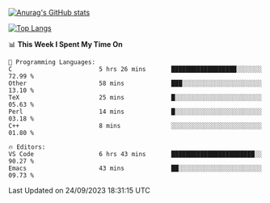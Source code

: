 [![Anurag's GitHub stats](https://github-readme-stats.vercel.app/api?username=wugouzi&count_private=true)](https://github.com/anuraghazra/github-readme-stats)

[![Top Langs](https://github-readme-stats.vercel.app/api/top-langs/?username=wugouzi&layout=compact&count_private=true&hide=html)](https://github.com/anuraghazra/github-readme-stats)

<!--START_SECTION:waka-->
📊 **This Week I Spent My Time On** 

```text
💬 Programming Languages: 
C                        5 hrs 26 mins       ██████████████████░░░░░░░   72.99 % 
Other                    58 mins             ███░░░░░░░░░░░░░░░░░░░░░░   13.10 % 
TeX                      25 mins             █░░░░░░░░░░░░░░░░░░░░░░░░   05.63 % 
Perl                     14 mins             █░░░░░░░░░░░░░░░░░░░░░░░░   03.18 % 
C++                      8 mins              ░░░░░░░░░░░░░░░░░░░░░░░░░   01.80 % 

🔥 Editors: 
VS Code                  6 hrs 43 mins       ███████████████████████░░   90.27 % 
Emacs                    43 mins             ██░░░░░░░░░░░░░░░░░░░░░░░   09.73 % 
```


 Last Updated on 24/09/2023 18:31:15 UTC
<!--END_SECTION:waka-->

<!--
**wugouzi/wugouzi** is a ✨ _special_ ✨ repository because its `README.md` (this file) appears on your GitHub profile.

Here are some ideas to get you started:

- 🔭 I’m currently working on ...
- 🌱 I’m currently learning ...
- 👯 I’m looking to collaborate on ...
- 🤔 I’m looking for help with ...
- 💬 Ask me about ...
- 📫 How to reach me: ...
- 😄 Pronouns: ...
- ⚡ Fun fact: ...
-->
